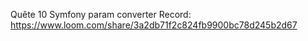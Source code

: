 Quête 10 Symfony param converter
Record: https://www.loom.com/share/3a2db71f2c824fb9900bc78d245b2d67
